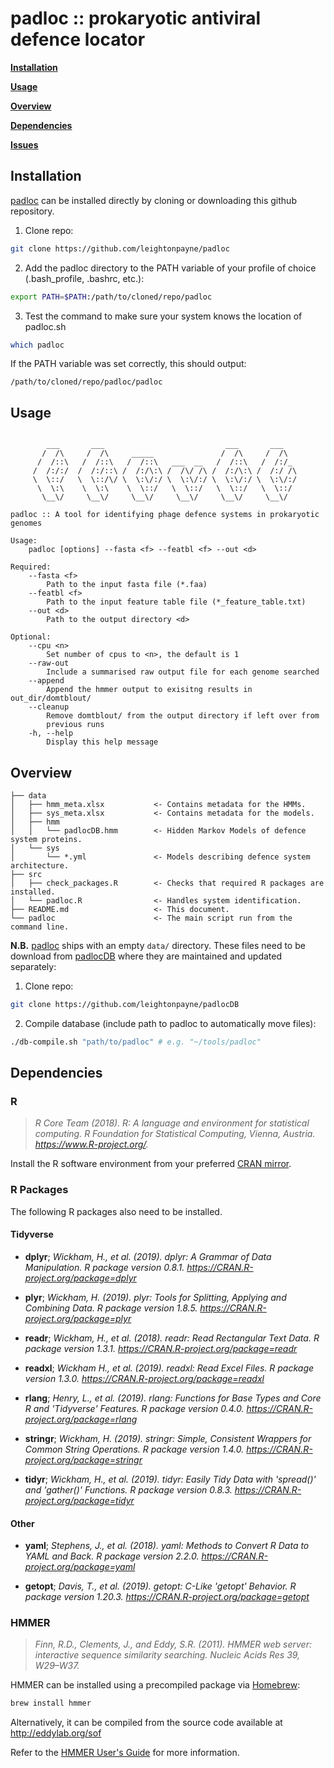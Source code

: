 # padloc :: prokaryotic antiviral defence locator

[**Installation**](#installation)

[**Usage**](#usage)

[**Overview**](#overview)

[**Dependencies**](#dependencies)

[**Issues**](#issues)

## Installation <a name="installation"> </a>

[padloc](https://github.com/leightonpayne/padloc) can be installed directly by cloning or downloading this github repository.

1. Clone repo:

```bash
git clone https://github.com/leightonpayne/padloc
```

2. Add the padloc directory to the PATH variable of your profile of choice (.bash_profile, .bashrc, etc.):

```bash
export PATH=$PATH:/path/to/cloned/repo/padloc
```

3. Test the command to make sure your system knows the location of padloc.sh

```bash
which padloc
```

If the PATH variable was set correctly, this should output:

```
/path/to/cloned/repo/padloc/padloc
```

## Usage <a name="usage"> </a>

```

        ___       ___                           ___       ___   
       /  /\     /  /\     _____               /  /\     /  /\  
      /  /::\   /  /::\   /  /::\   ___  __   /  /::\   /  /:/_
     /  /:/:/  /  /:/::\ /  /:/\:\ /  /\/ /\ /  /:/\:\ /  /:/ /\
     \  \::/   \  \::/\/ \  \:\/:/ \  \:\/:/ \  \:\/:/ \  \:\/:/
      \  \:\    \  \:\    \  \::/   \  \::/   \  \::/   \  \::/  
       \__\/     \__\/     \__\/     \__\/     \__\/     \__\/          

padloc :: A tool for identifying phage defence systems in prokaryotic genomes

Usage: 
    padloc [options] --fasta <f> --featbl <f> --out <d>

Required:
    --fasta <f>     
        Path to the input fasta file (*.faa) 
    --featbl <f>    
        Path to the input feature table file (*_feature_table.txt) 
    --out <d>       
        Path to the output directory <d>

Optional:
    --cpu <n>       
        Set number of cpus to <n>, the default is 1
    --raw-out       
        Include a summarised raw output file for each genome searched
    --append        
        Append the hmmer output to exisitng results in out_dir/domtblout/
    --cleanup
        Remove domtblout/ from the output directory if left over from 
        previous runs
    -h, --help      
        Display this help message
```

## Overview <a name="overview"> </a>

```
├── data
│   ├── hmm_meta.xlsx           <- Contains metadata for the HMMs.
│   ├── sys_meta.xlsx           <- Contains metadata for the models.
│   ├── hmm
│   │   └── padlocDB.hmm        <- Hidden Markov Models of defence system proteins.
│   └── sys
│       └── *.yml               <- Models describing defence system architecture.
├── src
│   ├── check_packages.R        <- Checks that required R packages are installed.
│   └── padloc.R                <- Handles system identification.
├── README.md                   <- This document.
└── padloc                      <- The main script run from the command line.
```

**N.B.** [padloc](https://github.com/leightonpayne/padloc) ships with an empty  `data/` directory. These files need to be download from [padlocDB](https://github.com/leightonpayne/padlocDB) where they are maintained and updated separately:

1. Clone repo:

```bash
git clone https://github.com/leightonpayne/padlocDB
```

2. Compile database (include path to padloc to automatically move files):

```bash
./db-compile.sh "path/to/padloc" # e.g. "~/tools/padloc"
```

## Dependencies <a name="dependencies"> </a>

### R

> *R Core Team (2018). R: A language and environment for statistical computing. R Foundation for Statistical Computing, Vienna, Austria. https://www.R-project.org/.*

Install the R software environment from your preferred [CRAN mirror](https://cran.r-project.org/mirrors.html).

### R Packages

The following R packages also need to be installed.

#### Tidyverse

- **dplyr**; *Wickham, H., et al. (2019). dplyr: A Grammar of Data Manipulation. R package version 0.8.1. https://CRAN.R-project.org/package=dplyr*

- **plyr**; *Wickham, H. (2019). plyr: Tools for Splitting, Applying and Combining Data. R package version 1.8.5. https://CRAN.R-project.org/package=plyr*

- **readr**; *Wickham, H., et al. (2018). readr: Read Rectangular Text Data. R package version 1.3.1. https://CRAN.R-project.org/package=readr*

- **readxl**; *Wickham H., et al. (2019). readxl: Read Excel Files. R package version 1.3.0. https://CRAN.R-project.org/package=readxl*

- **rlang**; *Henry, L., et al. (2019). rlang: Functions for Base Types and Core R and 'Tidyverse' Features. R package version 0.4.0. https://CRAN.R-project.org/package=rlang*

- **stringr**; *Wickham, H. (2019). stringr: Simple, Consistent Wrappers for Common String Operations. R package version 1.4.0. https://CRAN.R-project.org/package=stringr*

- **tidyr**; *Wickham, H., et al. (2019). tidyr: Easily Tidy Data with 'spread()' and 'gather()' Functions. R package version 0.8.3. https://CRAN.R-project.org/package=tidyr*

#### Other

- **yaml**; *Stephens, J., et al. (2018). yaml: Methods to Convert R Data to YAML and Back. R package version 2.2.0. https://CRAN.R-project.org/package=yaml*

- **getopt**; *Davis, T., et al. (2019). getopt: C-Like 'getopt' Behavior. R package version 1.20.3. https://CRAN.R-project.org/package=getopt*

### HMMER

> *Finn, R.D., Clements, J., and Eddy, S.R. (2011). HMMER web server: interactive sequence similarity searching. Nucleic Acids Res 39, W29–W37.*

HMMER can be installed using a precompiled package via [Homebrew](https://brew.sh/):

```bash
brew install hmmer
```

Alternatively, it can be compiled from the source code available at http://eddylab.org/sof

Refer to the [HMMER User's Guide](http://eddylab.org/software/hmmer/Userguide.pdf) for more information.
